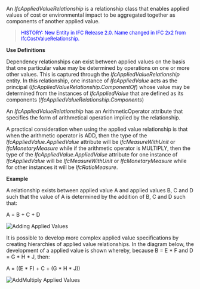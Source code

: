 ﻿An _IfcAppliedValueRelationship_ is a relationship class that enables applied values of cost or environmental impact to be aggregated together as components of another applied value.

> <font color="#0000FF" size="-1">HISTORY: New Entity in IFC
		Release 2.0. Name changed in IFC 2x2 from
		IfcCostValueRelationship.</font>

**Use Definitions**

Dependency relationships can exist between applied values on the basis that one particular value may be determined by operations on one or more other values. This is captured through the _IfcAppliedValueRelationship_ entity. In this relationship, one instance of _IfcAppliedValue_ acts as the principal (_IfcAppliedValueRelationship.ComponentOf_) whose value may be determined from the instances of _IfcAppliedValue_ that are defined as its components (_IfcAppliedValueRelationship.Components_)

An _IfcAppliedValueRelationship_ has an ArithmeticOperator attribute that specifies the form of arithmetical operation implied by the relationship.

A practical consideration when using the applied value relationship is that when the arithmetic operator is ADD, then the type of the _IfcAppliedValue.AppliedValue_ attribute will be _IfcMeasureWithUnit_ or _IfcMonetaryMeasure_ while if the arithmetic operator is MULTIPLY, then the type of the _IfcAppliedValue.AppliedValue_ attribute for one instance of _IfcAppliedValue_ will be _IfcMeasureWithUnit_ or _IfcMonetaryMeasure_ while for other instances it will be _IfcRatioMeasure_.

**Example**

A relationship exists between applied value A and applied values B, C and D such that the value of A is determined by the addition of B, C and D such that:

A = B + C + D

![Adding Applied Values](images/AppliedValueRelationshipSimple.gif)

It is possible to develop more complex applied value specifications by creating hierarchies of applied value relationships. In the diagram below, the development of a applied value is shown whereby, because B = E \* F and D = G \* H \* J, then:

A = ((E \* F) + C + (G \* H \* J))

![AddMultiply Applied Values](images/AppliedValueRelationshipComplex.gif)